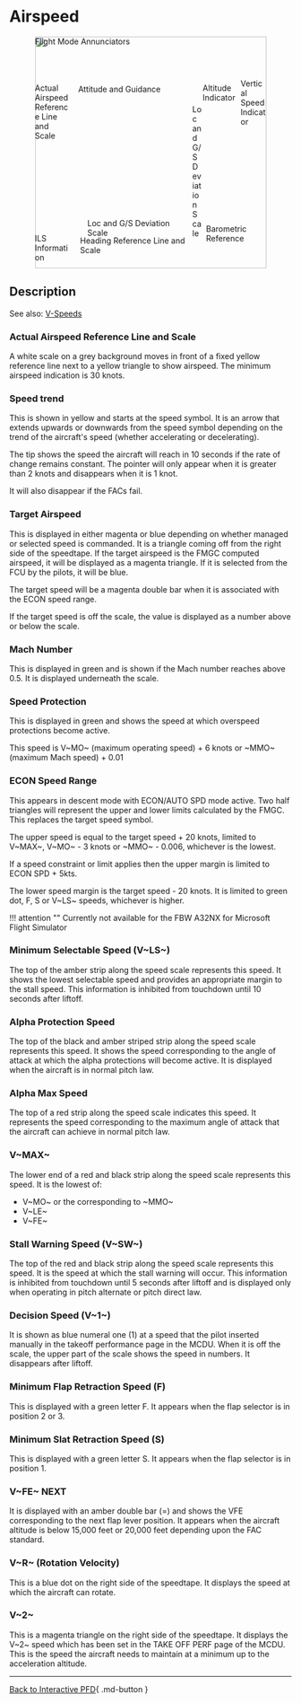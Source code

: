 <link rel="stylesheet" href="../../../../stylesheets/pfd-interactive.css">

# Airspeed


<div style="position: relative; width: 413px; height: auto; margin-left: auto;  margin-right: auto;">
    <img src="/pilots-corner/assets/a32nx-briefing/pfd/pfd-small.png" style="width: 413px; height: auto;">
    <a href="/pilots-corner/a32nx-briefing/pfd/fma/">               <div class="imagemap"             style="position: absolute; left:     0%; top:     0%; width:   100%; height: 15.00%;"><span class="imagemapname">Flight Mode Annunciators</span></div></a>
    <a href="/pilots-corner/a32nx-briefing/pfd/altitude-indicator/"><div class="imagemap"             style="position: absolute; left: 72.60%; top: 20.00%; width: 16.00%; height: 58.00%;"><span class="imagemapname">Altitude Indicator</span></div></a>
    <a href="/pilots-corner/a32nx-briefing/pfd/vertical-speed/">    <div class="imagemap"             style="position: absolute; left: 89.00%; top: 18.15%; width: 11.00%; height: 64.20%;"><span class="imagemapname">Vertical Speed Indicator</span></div></a>
    <a href="/pilots-corner/a32nx-briefing/pfd/baro-ref/">          <div class="imagemap"             style="position: absolute; left: 74.04%; top: 81.00%; width: 19.44%; height:   5.8%;"><span class="imagemapname">Barometric Reference</span></div></a>
    <a href="/pilots-corner/a32nx-briefing/pfd/artificial-horizon/"><div class="imagemap"             style="position: absolute; left: 18.74%; top: 20.62%; width: 48.81%; height: 56.68%;"><span class="imagemapname">Attitude and Guidance</span></div></a>
    <a href="/pilots-corner/a32nx-briefing/pfd/speedtape/">         <div class="imagemap highlighted"             style="position: absolute; left:     0%; top: 20.17%; width: 15.35%; height: 57.86%;"><span class="imagemapname">Actual Airspeed Reference Line and Scale</span></div></a>
    <a href="/pilots-corner/a32nx-briefing/pfd/heading-ref/">       <div class="imagemap"             style="position: absolute; left: 19.58%; top: 86.09%; width: 47.48%; height: 12.17%;"><span class="imagemapname">Heading Reference Line and Scale</span></div></a>
    <a href="/pilots-corner/a32nx-briefing/pfd/ils-indicator/">     <div class="imagemap"             style="position: absolute; left: 22.70%; top: 78.40%; width: 42.88%; height:  5.34%;"><span class="imagemapname">Loc and G/S Deviation Scale</span></div></a>
    <a href="/pilots-corner/a32nx-briefing/pfd/ils-indicator/">     <div class="imagemap"             style="position: absolute; left: 68.10%; top: 29.41%; width:  4.01%; height: 41.10%;"><span class="imagemapname">Loc and G/S Deviation Scale</span></div></a>
    <a href="/pilots-corner/a32nx-briefing/pfd/ils-indicator/">     <div class="imagemap"             style="position: absolute; left:     0%; top: 85.00%; width: 16.00%; height: 13.00%;"><span class="imagemapname">ILS Information</span></div></a>
</div>

## Description

See also: [V-Speeds](../../beginner-guide/abbreviations.md#v-speeds)

### Actual Airspeed Reference Line and Scale

A white scale on a grey background moves in front of a fixed yellow reference line next to a yellow triangle to show airspeed. The minimum airspeed indication is 30 knots.

### Speed trend

This is shown in yellow and starts at the speed symbol. It is an arrow that extends upwards or downwards from the speed symbol depending on the trend of the aircraft's speed (whether accelerating or decelerating).

The tip shows the speed the aircraft will reach in 10 seconds if the rate of change remains constant. The pointer will only appear when it is greater than 2 knots and disappears when it is 1 knot.

It will also disappear if the FACs fail.

### Target Airspeed

This is displayed in either magenta or blue depending on whether managed or selected speed is commanded. It is a triangle coming off from the right side of the speedtape. If the target airspeed is the FMGC computed airspeed, it will be displayed as a magenta triangle. If it is selected from the FCU by the pilots, it will be blue.

The target speed will be a magenta double bar when it is associated with the ECON speed range.

If the target speed is off the scale, the value is displayed as a number above or below the scale.

### Mach Number

This is displayed in green and is shown if the Mach number reaches above 0.5. It is displayed underneath the scale.

### Speed Protection

This is displayed in green and shows the speed at which overspeed protections become active.

This speed is V~MO~ (maximum operating speed) + 6 knots or ~MMO~ (maximum Mach speed) + 0.01

### ECON Speed Range

This appears in descent mode with ECON/AUTO SPD mode active. Two half triangles will represent the upper and lower limits calculated by the FMGC. This replaces the target speed symbol.

The upper speed is equal to the target speed + 20 knots, limited to V~MAX~, V~MO~ - 3 knots or ~MMO~ - 0.006, whichever is the lowest.

If a speed constraint or limit applies then the upper margin is limited to ECON SPD + 5kts.

The lower speed margin is the target speed - 20 knots. It is limited to green dot, F, S or V~LS~ speeds, whichever is higher.

!!! attention ""
    Currently not available for the FBW A32NX for Microsoft Flight Simulator

### Minimum Selectable Speed (V~LS~)

The top of the amber strip along the speed scale represents this speed. It shows the lowest selectable speed and provides an appropriate margin to the stall speed. This information is inhibited from touchdown until 10 seconds after liftoff.

### Alpha Protection Speed

The top of the black and amber striped strip along the speed scale represents this speed. It shows the speed corresponding to the angle of attack at which the alpha protections will become active. It is displayed when the aircraft is in normal pitch law.

### Alpha Max Speed

The top of a red strip along the speed scale indicates this speed. It represents the speed corresponding to the maximum angle of attack that the aircraft can achieve in normal pitch law.

### V~MAX~

The lower end of a red and black strip along the speed scale represents this speed. It is the lowest of:

- V~MO~ or the corresponding to ~MMO~
- V~LE~
- V~FE~

### Stall Warning Speed (V~SW~)

The top of the red and black strip along the speed scale represents this speed. It is the speed at which the stall warning will occur. This information is inhibited from touchdown until 5 seconds after liftoff and is displayed only when operating in pitch alternate or pitch direct law.

### Decision Speed (V~1~)

It is shown as blue numeral one (1) at a speed that the pilot inserted manually in the takeoff performance page in the MCDU. When it is off the scale, the upper part of the scale shows the speed in numbers. It disappears after liftoff.

### Minimum Flap Retraction Speed (F)

This is displayed with a green letter F. It appears when the flap selector is in position 2 or 3.

### Minimum Slat Retraction Speed (S)

This is displayed with a green letter S. It appears when the flap selector is in position 1.

### V~FE~ NEXT

It is displayed with an amber double bar (=) and shows the VFE corresponding to the next flap lever position. It appears when the aircraft altitude is below 15,000 feet or 20,000 feet depending upon the FAC standard.

### V~R~ (Rotation Velocity)

This is a blue dot on the right side of the speedtape. It displays the speed at which the aircraft can rotate.

### V~2~

This is a magenta triangle on the right side of the speedtape. It displays the V~2~ speed which has been set in the TAKE OFF PERF page of the MCDU. This is the speed the aircraft needs to maintain at a minimum up to the acceleration altitude.

---

[Back to Interactive PFD](index.md){ .md-button }
